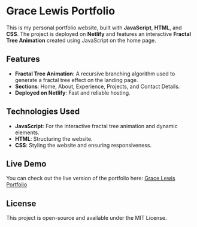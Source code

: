 # Grace Lewis Portfolio

This is my personal portfolio website, built with **JavaScript**, **HTML**, and **CSS**. The project is deployed on **Netlify** and features an interactive **Fractal Tree Animation** created using JavaScript on the home page.

## Features
- **Fractal Tree Animation**: A recursive branching algorithm used to generate a fractal tree effect on the landing page.
- **Sections**: Home, About, Experience, Projects, and Contact Details.
- **Deployed on Netlify**: Fast and reliable hosting.

## Technologies Used
- **JavaScript**: For the interactive fractal tree animation and dynamic elements.
- **HTML**: Structuring the website.
- **CSS**: Styling the website and ensuring responsiveness.

## Live Demo
You can check out the live version of the portfolio here: [Grace Lewis Portfolio](https://gracelewis.netlify.app/)

## License
This project is open-source and available under the MIT License.

